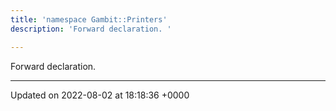 ```yaml
---
title: 'namespace Gambit::Printers'
description: 'Forward declaration. '

---
```







Forward declaration. 






-------------------------------

Updated on 2022-08-02 at 18:18:36 +0000
